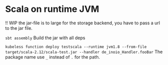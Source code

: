 # Scala on runtime JVM

!! WIP the jar-file is to large for the storage backend, you have to pass a url to the jar file.

`sbt assembly` Build the jar with all deps

`kubeless function deploy testscala --runtime jvm1.8 --from-file target/scala-2.12/scala-test.jar --handler de_inoio_Handler.fooBar` The package name use `_` instead of `.` for the path.
